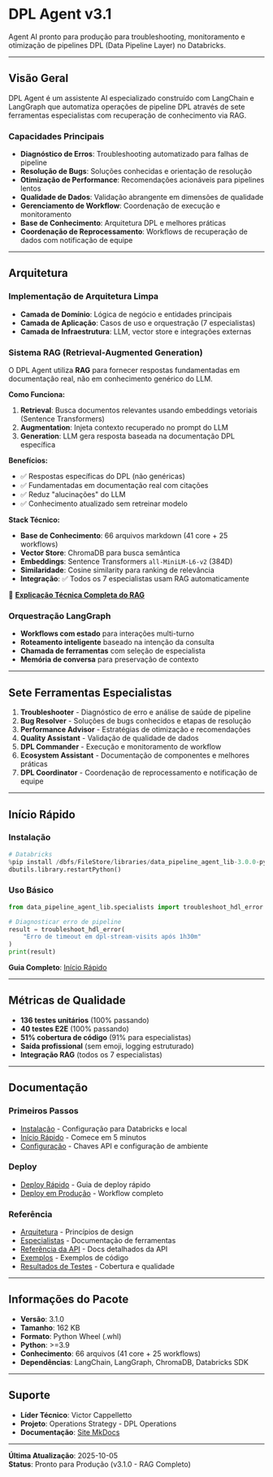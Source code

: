 # DPL Agent v3.1

Agent AI pronto para produção para troubleshooting, monitoramento e otimização de pipelines DPL (Data Pipeline Layer) no Databricks.

---

## Visão Geral

DPL Agent é um assistente AI especializado construído com LangChain e LangGraph que automatiza operações de pipeline DPL através de sete ferramentas especialistas com recuperação de conhecimento via RAG.

### Capacidades Principais

- **Diagnóstico de Erros**: Troubleshooting automatizado para falhas de pipeline
- **Resolução de Bugs**: Soluções conhecidas e orientação de resolução
- **Otimização de Performance**: Recomendações acionáveis para pipelines lentos
- **Qualidade de Dados**: Validação abrangente em dimensões de qualidade
- **Gerenciamento de Workflow**: Coordenação de execução e monitoramento
- **Base de Conhecimento**: Arquitetura DPL e melhores práticas
- **Coordenação de Reprocessamento**: Workflows de recuperação de dados com notificação de equipe

---

## Arquitetura

### Implementação de Arquitetura Limpa
- **Camada de Domínio**: Lógica de negócio e entidades principais
- **Camada de Aplicação**: Casos de uso e orquestração (7 especialistas)
- **Camada de Infraestrutura**: LLM, vector store e integrações externas

### Sistema RAG (Retrieval-Augmented Generation)

O DPL Agent utiliza **RAG** para fornecer respostas fundamentadas em documentação real, não em conhecimento genérico do LLM.

**Como Funciona:**

1. **Retrieval**: Busca documentos relevantes usando embeddings vetoriais (Sentence Transformers)
2. **Augmentation**: Injeta contexto recuperado no prompt do LLM
3. **Generation**: LLM gera resposta baseada na documentação DPL específica

**Benefícios:**

- ✅ Respostas específicas do DPL (não genéricas)
- ✅ Fundamentadas em documentação real com citações
- ✅ Reduz "alucinações" do LLM
- ✅ Conhecimento atualizado sem retreinar modelo

**Stack Técnico:**

- **Base de Conhecimento**: 66 arquivos markdown (41 core + 25 workflows)
- **Vector Store**: ChromaDB para busca semântica
- **Embeddings**: Sentence Transformers `all-MiniLM-L6-v2` (384D)
- **Similaridade**: Cosine similarity para ranking de relevância
- **Integração**: ✅ Todos os 7 especialistas usam RAG automaticamente

📖 **[Explicação Técnica Completa do RAG](architecture/rag-explained.md)**

### Orquestração LangGraph
- **Workflows com estado** para interações multi-turno
- **Roteamento inteligente** baseado na intenção da consulta
- **Chamada de ferramentas** com seleção de especialista
- **Memória de conversa** para preservação de contexto

---

## Sete Ferramentas Especialistas

1. **Troubleshooter** - Diagnóstico de erro e análise de saúde de pipeline
2. **Bug Resolver** - Soluções de bugs conhecidos e etapas de resolução
3. **Performance Advisor** - Estratégias de otimização e recomendações
4. **Quality Assistant** - Validação de qualidade de dados
5. **DPL Commander** - Execução e monitoramento de workflow
6. **Ecosystem Assistant** - Documentação de componentes e melhores práticas
7. **DPL Coordinator** - Coordenação de reprocessamento e notificação de equipe

---

## Início Rápido

### Instalação
```python
# Databricks
%pip install /dbfs/FileStore/libraries/data_pipeline_agent_lib-3.0.0-py3-none-any.whl
dbutils.library.restartPython()
```

### Uso Básico
```python
from data_pipeline_agent_lib.specialists import troubleshoot_hdl_error

# Diagnosticar erro de pipeline
result = troubleshoot_hdl_error(
    "Erro de timeout em dpl-stream-visits após 1h30m"
)
print(result)
```

**Guia Completo**: [Início Rápido](deployment/quickstart.md)

---

## Métricas de Qualidade

- **136 testes unitários** (100% passando)
- **40 testes E2E** (100% passando)
- **51% cobertura de código** (91% para especialistas)
- **Saída profissional** (sem emoji, logging estruturado)
- **Integração RAG** (todos os 7 especialistas)

---

## Documentação

### Primeiros Passos
- [Instalação](getting-started/installation.md) - Configuração para Databricks e local
- [Início Rápido](getting-started/quickstart.md) - Comece em 5 minutos
- [Configuração](getting-started/configuration.md) - Chaves API e configuração de ambiente

### Deploy
- [Deploy Rápido](deployment/quickstart.md) - Guia de deploy rápido
- [Deploy em Produção](deployment/production-deployment.md) - Workflow completo

### Referência
- [Arquitetura](architecture/clean-architecture.md) - Princípios de design
- [Especialistas](specialists/overview.md) - Documentação de ferramentas
- [Referência da API](api/specialists.md) - Docs detalhados da API
- [Exemplos](examples/basic.md) - Exemplos de código
- [Resultados de Testes](testing/test-results.md) - Cobertura e qualidade

---

## Informações do Pacote

- **Versão**: 3.1.0
- **Tamanho**: 162 KB
- **Formato**: Python Wheel (.whl)
- **Python**: >=3.9
- **Conhecimento**: 66 arquivos (41 core + 25 workflows)
- **Dependências**: LangChain, LangGraph, ChromaDB, Databricks SDK

---

## Suporte

- **Líder Técnico**: Victor Cappelletto
- **Projeto**: Operations Strategy - DPL Operations
- **Documentação**: [Site MkDocs](https://victorcappelletto.github.io/data_agent_ia_01/)

---

**Última Atualização**: 2025-10-05  
**Status**: Pronto para Produção (v3.1.0 - RAG Completo)
